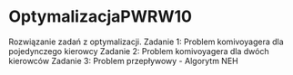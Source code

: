 # OptymalizacjaPWRW10
Rozwiązanie zadań z optymalizacji.
Zadanie 1: Problem komivoyagera dla pojedynczego kierowcy
Zadanie 2: Problem komivoyagera dla dwóch kierowców
Zadanie 3: Problem przepływowy - Algorytm NEH
